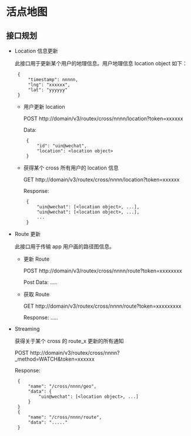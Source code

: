 # 活点地图

## 接口规划

 - Location 信息更新

    此接口用于更新某个用户的地理信息。用户地理信息 location object 如下：

        {
            "timestamp": nnnnn,
            "lng": "xxxxxx",
            "lat": "yyyyyy"
        }

     - 用户更新 location
     
        POST http://domain/v3/routex/cross/nnnn/location?token=xxxxxx

        Data: 

            {
                "id": "uin@wechat",
                "location": <location object>
            }

     - 获得某个 cross 所有用户的 location 信息

        GET http://domain/v3/routex/cross/nnnn/location?token=xxxxxx

        Response: 
        
            {
                "uin@wechat": [<location object>, ...],
                "uin@wechat": [<location object>, ...],
                ...
            }

 - Route 更新

    此接口用于传输 app 用户画的路径图信息。

     - 更新 Route
    
        POST http://domain/v3/routex/cross/nnnn/route?token=xxxxxxxx

        Post Data: .....

     - 获取 Route

        GET http://domain/v3/routex/cross/nnnn/route?token=xxxxxxxxx

        Response: .....

 - Streaming
 
    获得关于某个 cross 的 route_x 更新的所有通知

    POST http://domain/v3/routex/cross/nnnn?\_method=WATCH&token=xxxxxx

    Response:

        {
            "name": "/cross/nnnn/geo",
            "data": {
                "uin@wechat": [<location object>, ...]
            }
        }
        {
            "name": "/cross/nnnn/route",
            "data": "....." 
        }
